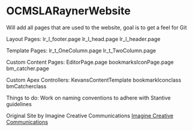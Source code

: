 # OCMSLARaynerWebsite

Will add all pages that are used to the website, goal is to get a feel for Git

Layout Pages:
lr_l_footer.page
lr_l_head.page
lr_l_header.page

Template Pages:
lr_t_OneColumn.page
lr_t_TwoColumn.page

Custom Content Pages:
EditorPage.page
bookmarksIconPage.page
bm_catcher.page

Custom Apex Controllers:
KevansContentTemplate
bookmarkIconclass
bmCatcherclass


Things to do:
Work on naming conventions to adhere with Stantive guidelines



Original Site by Imagine Creative Communications
<a href="http://imaginecreative.com" target="_blank">Imagine Creative Communications</a>
